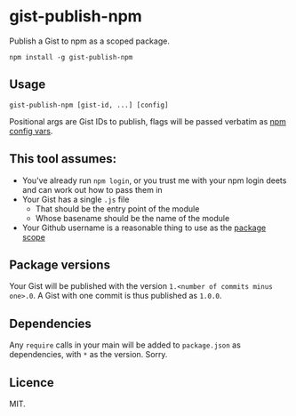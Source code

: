 # gist-publish-npm

Publish a Gist to npm as a scoped package.

```
npm install -g gist-publish-npm
```

## Usage

```
gist-publish-npm [gist-id, ...] [config]
```

Positional args are Gist IDs to publish, flags will be passed verbatim as [npm config vars](https://docs.npmjs.com/misc/config).

## This tool assumes:

 - You've already run `npm login`, or you trust me with your npm login deets and can work out how to pass them in
 - Your Gist has a single `.js` file
   - That should be the entry point of the module
   - Whose basename should be the name of the module
 - Your Github username is a reasonable thing to use as the [package scope](https://docs.npmjs.com/misc/scope)

## Package versions

Your Gist will be published with the version `1.<number of commits minus one>.0`. A Gist with one commit is thus published as `1.0.0`.

## Dependencies

Any `require` calls in your main will be added to `package.json` as dependencies, with `*` as the version. Sorry.

## Licence

MIT.
